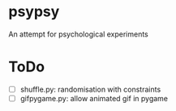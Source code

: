 # psypsy
An attempt for psychological experiments

# ToDo
- [ ] shuffle.py: randomisation with constraints
- [ ] gifpygame.py: allow animated gif in pygame
